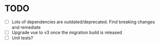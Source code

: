 # TODO

- [ ] Lots of dependencies are outdated/deprecated. Find breaking changes and remediate
- [ ] Upgrade vue to v3 once the migration build is released
- [ ] Unit tests?